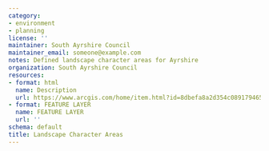 ```yaml
---
category:
- environment
- planning
license: ''
maintainer: South Ayrshire Council
maintainer_email: someone@example.com
notes: Defined landscape character areas for Ayrshire
organization: South Ayrshire Council
resources:
- format: html
  name: Description
  url: https://www.arcgis.com/home/item.html?id=8dbefa8a2d354c08917946574c808fe4
- format: FEATURE LAYER
  name: FEATURE LAYER
  url: ''
schema: default
title: Landscape Character Areas
---
```

